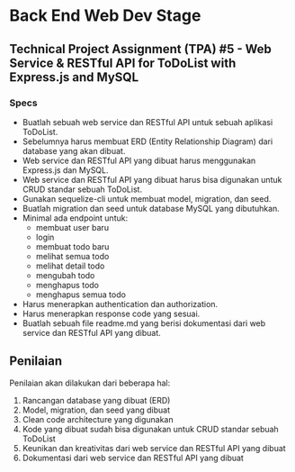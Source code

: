 # Back End Web Dev Stage

## Technical Project Assignment (TPA) #5 - Web Service & RESTful API for ToDoList with Express.js and MySQL

### Specs

- Buatlah sebuah web service dan RESTful API untuk sebuah aplikasi ToDoList.
- Sebelumnya harus membuat ERD (Entity Relationship Diagram) dari database yang akan dibuat.
- Web service dan RESTful API yang dibuat harus menggunakan Express.js dan MySQL.
- Web service dan RESTful API yang dibuat harus bisa digunakan untuk CRUD standar sebuah ToDoList.
- Gunakan sequelize-cli untuk membuat model, migration, dan seed.
- Buatlah migration dan seed untuk database MySQL yang dibutuhkan.
- Minimal ada endpoint untuk:
  - membuat user baru
  - login
  - membuat todo baru
  - melihat semua todo
  - melihat detail todo
  - mengubah todo
  - menghapus todo
  - menghapus semua todo
- Harus menerapkan authentication dan authorization.
- Harus menerapkan response code yang sesuai.
- Buatlah sebuah file readme.md yang berisi dokumentasi dari web service dan RESTful API yang dibuat.

## Penilaian

Penilaian akan dilakukan dari beberapa hal:

1. Rancangan database yang dibuat (ERD)
2. Model, migration, dan seed yang dibuat
3. Clean code architecture yang digunakan
4. Kode yang dibuat sudah bisa digunakan untuk CRUD standar sebuah ToDoList
5. Keunikan dan kreativitas dari web service dan RESTful API yang dibuat
6. Dokumentasi dari web service dan RESTful API yang dibuat
